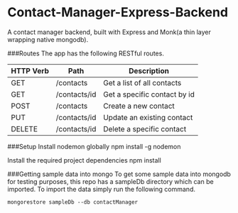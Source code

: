 Contact-Manager-Express-Backend
===============================

A contact manager backend, built with Express and Monk(a thin layer wrapping native mongodb). 

###Routes
The app has the following RESTful routes. 

HTTP Verb | Path | Description
---  | --- | ---
GET  | /contacts | Get a list of all contacts
GET  | /contacts/id | Get a specific contact by id
POST | /contacts | Create a new contact
PUT | /contacts/id | Update an existing contact
DELETE | /contacts/id | Delete a specific contact

###Setup
Install nodemon globally
    npm install -g nodemon

Install the required project dependencies
    npm install

###Getting sample data into mongo
To get some sample data into mongodb for testing purposes, this repo has a sampleDb directory which can be imported. To import the data
simply run the following command.

    mongorestore sampleDb --db contactManager



